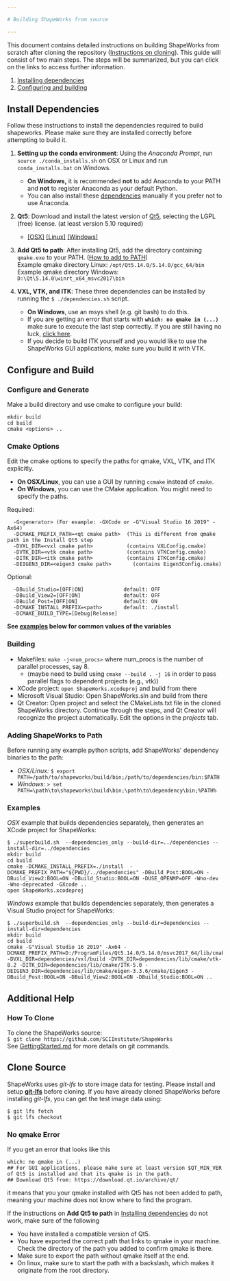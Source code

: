 ```yaml
---

# Building ShapeWorks from source

---
```


This document contains detailed instructions on building ShapeWorks from scratch after cloning the repository ([Instructions on cloning](#How-To-Clone)). This guide will consist of two main steps. The steps will be summarized, but you can click on the links to access further information.

1. [Installing dependencies](#Install-Dependencies)
2. [Configuring and building](#Configure-and-Build)

## Install Dependencies

Follow these instructions to install the dependencies required to build shapeworks. Please make sure they are installed correctly before attempting to build it.

1. **Setting up the conda environment**: Using the *Anaconda Prompt*, run `source ./conda_installs.sh` on OSX or Linux and run `conda_installs.bat` on Windows. 

    * **On Windows,** it is recommended **not** to add Anaconda to your PATH and **not** to register Anaconda as your default Python. 
    * You can also install these [dependencies](deps.txt) manually if you prefer not to use Anaconda.

2. **Qt5**: Download and install the latest version of [Qt5](https://download.qt.io/archive/qt/), selecting the LGPL (free) license. (at least version 5.10 required)

   * [[OSX]](https://download.qt.io/archive/qt/5.13/5.13.0/qt-opensource-mac-x64-5.13.0.dmg) [[Linux]](https://download.qt.io/archive/qt/5.13/5.13.0/qt-opensource-linux-x64-5.13.0.run) [[Windows]](https://download.qt.io/archive/qt/5.13/5.13.0/qt-opensource-windows-x86-5.13.0.exe) 

3. **Add Qt5 to path**: After installing Qt5, add the directory containing `qmake.exe` to your PATH. ([How to add to PATH](GettingStarted.md#PATH-environment-variable))  
Example qmake directory Linux: `/opt/Qt5.14.0/5.14.0/gcc_64/bin`  
Example qmake directory Windows: `D:\Qt\5.14.0\winrt_x64_msvc2017\bin`

4. **VXL, VTK, and ITK**: These three dependencies can be installed by running the `$ ./dependencies.sh` script. 
   * **On Windows**, use an msys shell (e.g. git bash) to do this. 
   * If you are getting an error that starts with  **`which: no qmake in (...)`** make sure to execute the last step correctly. If you are still having no luck, [click here](#No-qmake-Error). 
   * If you decide to build ITK yourself and you would like to use the ShapeWorks GUI applications, make sure you build it with VTK. 


## Configure and Build

### Configure and Generate

Make a build directory and use cmake to configure your build:  
```
mkdir build
cd build
cmake <options> ..
```

### Cmake Options

Edit the cmake options to specify the paths for qmake, VXL, VTK, and ITK explicitly.

- **On OSX/Linux**, you can use a GUI by running `ccmake` instead of `cmake`.  
- **On Windows**, you can use the CMake application. You might need to specify the paths.

Required:  
```
  -G<generator> (For example: -GXCode or -G"Visual Studio 16 2019" -Ax64)
  -DCMAKE_PREFIX_PATH=<qt cmake path>  (This is different from qmake path in the Install Qt5 step
  -DVXL_DIR=<vxl cmake path>           (contains VXLConfig.cmake)
  -DVTK_DIR=<vtk cmake path>           (contains VTKConfig.cmake)
  -DITK_DIR=<itk cmake path>           (contains ITKConfig.cmake)
  -DEIGEN3_DIR=<eigen3 cmake path>       (contains Eigen3Config.cmake)
```
Optional:
```
  -DBuild_Studio=[OFF|ON]             default: OFF
  -DBuild_View2=[OFF|ON]              default: OFF
  -DBuild_Post=[OFF|ON]               default: ON
  -DCMAKE_INSTALL_PREFIX=<path>       default: ./install
  -DCMAKE_BUILD_TYPE=[Debug|Release]  
```
**See [examples](#Examples) below for common values of the variables**  

### Building
- Makefiles: `make -j<num_procs>` where num_procs is the number of parallel processes, say 8.  
    - (maybe need to build using `cmake --build . -j 16` in order to pass parallel flags to dependent projects (e.g., vtk))  
- XCode project: `open ShapeWorks.xcodeproj` and build from there  
- Microsoft Visual Studio: Open ShapeWorks.sln and build from there 
- Qt Creator: Open project and select the CMakeLists.txt file in the cloned ShapeWorks directory. Continue through the steps, and Qt Creator will recognize the project automatically. Edit the options in the *projects* tab. 

### Adding ShapeWorks to Path
Before running any example python scripts, add ShapeWorks' dependency binaries to the path:  
- *OSX/Linux:* `$ export PATH=/path/to/shapeworks/build/bin;/path/to/dependencies/bin:$PATH`  
- *Windows*: `> set PATH=\path\to\shapeworks\build\bin;\path\to\dependency\bin;%PATH%`  

### Examples
*OSX* example that builds dependencies separately, then generates an XCode project for ShapeWorks:  
```
$ ./superbuild.sh  --dependencies_only --build-dir=../dependencies --install-dir=../dependencies
mkdir build
cd build
cmake -DCMAKE_INSTALL_PREFIX=./install  -DCMAKE_PREFIX_PATH="${PWD}/../dependencies" -DBuild_Post:BOOL=ON -DBuild_View2:BOOL=ON -DBuild_Studio:BOOL=ON -DUSE_OPENMP=OFF -Wno-dev -Wno-deprecated -GXcode ..
open ShapeWorks.xcodeproj
```

*Windows* example that builds dependencies separately, then generates a Visual Studio project for ShapeWorks:  
```
$ ./superbuild.sh  --dependencies_only --build-dir=dependencies --install-dir=dependencies
mkdir build
cd build
cmake -G"Visual Studio 16 2019" -Ax64 -DCMAKE_PREFIX_PATH=D:/ProgramFiles/Qt5.14.0/5.14.0/msvc2017_64/lib/cmake -DVXL_DIR=dependencies/vxl/build -DVTK_DIR=dependencies/lib/cmake/vtk-8.2 -DITK_DIR=dependencies/lib/cmake/ITK-5.0 -DEIGEN3_DIR=dependencies/lib/cmake/eigen-3.3.6/cmake/Eigen3 -DBuild_Post:BOOL=ON -DBuild_View2:BOOL=ON -DBuild_Studio:BOOL=ON ..
```

## Additional Help

### How To Clone

To clone the ShapeWorks source:  
`$ git clone https://github.com/SCIInstitute/ShapeWorks`  
See [GettingStarted.md](GettingStarted.md#source-and-branches) for more details on git commands. 

## Clone Source

ShapeWorks uses *git-lfs* to store image data for testing. Please install and setup **[git-lfs](https://github.com/git-lfs/git-lfs/wiki/Installation)** before cloning. If you have already cloned ShapeWorks before installing *git-lfs*, you can get the test image data using:  
```
$ git lfs fetch
$ git lfs checkout
```

### No qmake Error

If you get an error that looks like this 
```
which: no qmake in (...)
## For GUI applications, please make sure at least version $QT_MIN_VER of Qt5 is installed and that its qmake is in the path.
## Download Qt5 from: https://download.qt.io/archive/qt/
```
it means that you your qmake installed with Qt5 has not been added to path, meaning your machine does not know where to find the program.

If the instructions on **Add Qt5 to path** in [Installing dependencies](#Install-Dependencies) do not work, make sure of the following

* You have installed a compatible version of Qt5.
* You have exported the correct path that links to qmake in your machine. Check the directory of the path you added to confirm qmake is there.
* Make sure to export the path without qmake itself at the end.
* On linux, make sure to start the path with a backslash, which makes it originate from the root directory.
